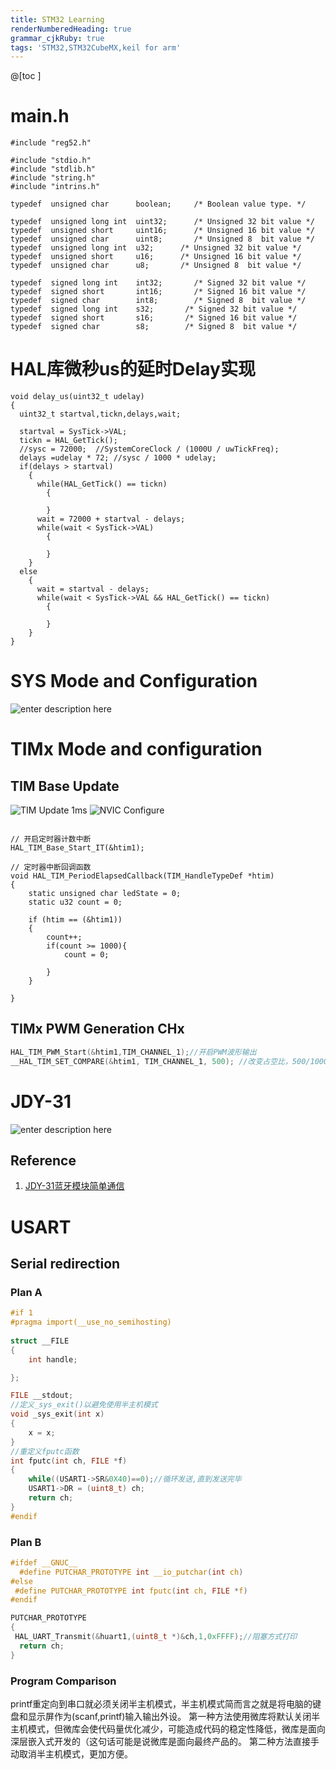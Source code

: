 ```yaml
---
title: STM32 Learning
renderNumberedHeading: true
grammar_cjkRuby: true
tags: 'STM32,STM32CubeMX,keil for arm'
---
```

@[toc ]
# main.h

``` c?linenums
#include "reg52.h"

#include "stdio.h"
#include "stdlib.h"
#include "string.h"
#include "intrins.h"

typedef  unsigned char      boolean;     /* Boolean value type. */ 

typedef  unsigned long int  uint32;      /* Unsigned 32 bit value */  
typedef  unsigned short     uint16;      /* Unsigned 16 bit value */  
typedef  unsigned char      uint8;       /* Unsigned 8  bit value */ 
typedef  unsigned long int  u32;      /* Unsigned 32 bit value */  
typedef  unsigned short     u16;      /* Unsigned 16 bit value */  
typedef  unsigned char      u8;       /* Unsigned 8  bit value */ 

typedef  signed long int    int32;       /* Signed 32 bit value */  
typedef  signed short       int16;       /* Signed 16 bit value */  
typedef  signed char        int8;        /* Signed 8  bit value */  
typedef  signed long int    s32;       /* Signed 32 bit value */  
typedef  signed short       s16;       /* Signed 16 bit value */  
typedef  signed char        s8;        /* Signed 8  bit value */  
```

# HAL库微秒us的延时Delay实现

``` c?linenums
void delay_us(uint32_t udelay)
{
  uint32_t startval,tickn,delays,wait;
 
  startval = SysTick->VAL;
  tickn = HAL_GetTick();
  //sysc = 72000;  //SystemCoreClock / (1000U / uwTickFreq);
  delays =udelay * 72; //sysc / 1000 * udelay;
  if(delays > startval)
    {
      while(HAL_GetTick() == tickn)
        {
 
        }
      wait = 72000 + startval - delays;
      while(wait < SysTick->VAL)
        {
 
        }
    }
  else
    {
      wait = startval - delays;
      while(wait < SysTick->VAL && HAL_GetTick() == tickn)
        {
 
        }
    }
}
```

# SYS Mode and Configuration
![enter description here](./images/1647493843556.png)




# TIMx Mode and configuration

## TIM Base Update

![TIM Update 1ms](./images/1649838119996.png)
![NVIC Configure](./images/1649838145174.png)

``` c?linenums

// 开启定时器计数中断
HAL_TIM_Base_Start_IT(&htim1);

// 定时器中断回调函数 
void HAL_TIM_PeriodElapsedCallback(TIM_HandleTypeDef *htim)
{
	static unsigned char ledState = 0;
	static u32 count = 0;
	
	if (htim == (&htim1))
	{
		count++;
		if(count >= 1000){
			count = 0;

		}
	}
	
}
```

## TIMx PWM Generation CHx

``` c
HAL_TIM_PWM_Start(&htim1,TIM_CHANNEL_1);//开启PWM波形输出
__HAL_TIM_SET_COMPARE(&htim1, TIM_CHANNEL_1, 500); //改变占空比，500/1000=50%
```

# JDY-31

![enter description here](./images/1647953581837.png)

## Reference
1. [JDY-31蓝牙模块简单通信](https://blog.csdn.net/weixin_51690423/article/details/122690945?ops_request_misc=%257B%2522request%255Fid%2522%253A%2522164795114516780271517968%2522%252C%2522scm%2522%253A%252220140713.130102334.pc%255Fall.%2522%257D&request_id=164795114516780271517968&biz_id=0&utm_medium=distribute.pc_search_result.none-task-blog-2~all~first_rank_ecpm_v1~rank_v31_ecpm_bkp-4-122690945.142^v3^pc_search_quality_down,143^v4^control&utm_term=jdy-31+stm32&spm=1018.2226.3001.4187)

# USART
## Serial redirection
### Plan A
``` c
#if 1
#pragma import(__use_no_semihosting)             
                
struct __FILE 
{ 
	int handle; 

}; 

FILE __stdout;       
//定义_sys_exit()以避免使用半主机模式    
void _sys_exit(int x) 
{ 
	x = x; 
} 
//重定义fputc函数 
int fputc(int ch, FILE *f)
{      
	while((USART1->SR&0X40)==0);//循环发送,直到发送完毕   
    USART1->DR = (uint8_t) ch;      
	return ch;
}
#endif     


```

### Plan B

``` c
#ifdef __GNUC__
  #define PUTCHAR_PROTOTYPE int __io_putchar(int ch)
#else
 #define PUTCHAR_PROTOTYPE int fputc(int ch, FILE *f)
#endif

PUTCHAR_PROTOTYPE
{
 HAL_UART_Transmit(&huart1,(uint8_t *)&ch,1,0xFFFF);//阻塞方式打印
  return ch;
}
```

### Program Comparison
printf重定向到串口就必须关闭半主机模式，半主机模式简而言之就是将电脑的键盘和显示屏作为(scanf,printf)输入输出外设。
第一种方法使用微库将默认关闭半主机模式，但微库会使代码量优化减少，可能造成代码的稳定性降低，微库是面向深层嵌入式开发的（这句话可能是说微库是面向最终产品的。
第二种方法直接手动取消半主机模式，更加方便。